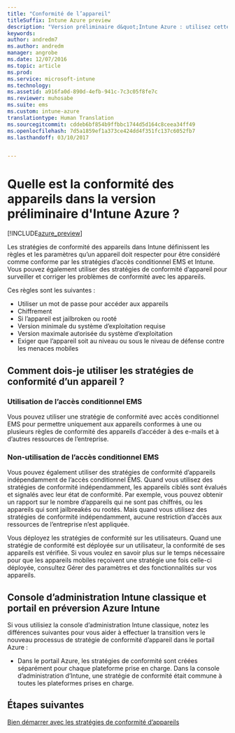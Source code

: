 ```yaml
---
title: "Conformité de l’appareil"
titleSuffix: Intune Azure preview
description: "Version préliminaire d&quot;Intune Azure : utilisez cette rubrique pour en savoir plus sur la conformité dans Microsoft Intune"
keywords: 
author: andredm7
ms.author: andredm
manager: angrobe
ms.date: 12/07/2016
ms.topic: article
ms.prod: 
ms.service: microsoft-intune
ms.technology: 
ms.assetid: a916fa0d-890d-4efb-941c-7c3c05f8fe7c
ms.reviewer: muhosabe
ms.suite: ems
ms.custom: intune-azure
translationtype: Human Translation
ms.sourcegitcommit: cddeb6bf854b9ffbbc1744d5d164c8ceea34ff49
ms.openlocfilehash: 7d5a1859ef1a373ce424dd4f351fc137c6052fb7
ms.lasthandoff: 03/10/2017


---
```


# <a name="what-is-device-compliance-in-intune-azure-preview"></a>Quelle est la conformité des appareils dans la version préliminaire d'Intune Azure ?

[!INCLUDE[azure_preview](../includes/azure_preview.md)]

Les stratégies de conformité des appareils dans Intune définissent les règles et les paramètres qu’un appareil doit respecter pour être considéré comme conforme par les stratégies d’accès conditionnel EMS et Intune. Vous pouvez également utiliser des stratégies de conformité d’appareil pour surveiller et corriger les problèmes de conformité avec les appareils. 

Ces règles sont les suivantes :

- Utiliser un mot de passe pour accéder aux appareils
- Chiffrement
- Si l’appareil est jailbroken ou rooté
- Version minimale du système d’exploitation requise
- Version maximale autorisée du système d’exploitation
- Exiger que l’appareil soit au niveau ou sous le niveau de défense contre les menaces mobiles

<!---##  Concepts
Following are some terms and concepts that are useful to understanding how to use compliance policies.

### Device compliance requirements
Compliance requirements are essentially rules like requiring a device PIN or encryption that you can specify as required or not required for a compliance policy.

### Actions for noncompliance

You can specify what needs to happen when a device is determined as noncompliant. This can be a sequence of actions during a specific time.
When you specify these actions, Intune will automatically initiate them in the sequence you specify. See the following example of a sequence of
actions for a device that continues to be in the noncompliant status for
a week:

-   When the device is first determined to be non-compliant, an email with noncompliant notification is sent to the user.

-   3 days after initial noncompliance state, a follow up reminder is sent to the user.

-   5 days after initial noncompliance state, a final reminder with a notification that access to company resources will be blocked on the device in 2 days if the compliance issues are not remediated is sent to the user.

-   7 days after initial noncompliance state, access to company resources is blocked. This requires that you have conditional access policy that specifies that access from noncompliant devices should    be blocked for services such as Exchange and SharePoint.

### Grace Period

This is the time between when a device is first determined as
noncompliant to when access to company resources on that device is blocked. This time allows for time that the user has to resolve
compliance issues on the device. You can also use this time to create your action sequences to send notifications to the user before their access is blocked.

Remember that you need to implement conditional access policies in addition to compliance policies in order for access to company resources to be blocked.--->

##  <a name="how-should-i-use-a-device-compliance-policy"></a>Comment dois-je utiliser les stratégies de conformité d’un appareil ?

### <a name="using-ems-conditional-access"></a>Utilisation de l’accès conditionnel EMS
Vous pouvez utiliser une stratégie de conformité avec accès conditionnel EMS pour permettre uniquement aux appareils conformes à une ou plusieurs règles de conformité des appareils d’accéder à des e-mails et à d’autres ressources de l’entreprise.

### <a name="not-using-ems-conditional-access"></a>Non-utilisation de l’accès conditionnel EMS
Vous pouvez également utiliser des stratégies de conformité d’appareils indépendamment de l’accès conditionnel EMS.
Quand vous utilisez des stratégies de conformité indépendamment, les appareils ciblés sont évalués et signalés avec leur état de conformité. Par exemple, vous pouvez obtenir un rapport sur le nombre d’appareils qui ne sont pas chiffrés, ou les appareils qui sont jailbreakés ou rootés. Mais quand vous utilisez des stratégies de conformité indépendamment, aucune restriction d’accès aux ressources de l’entreprise n’est appliquée.

Vous déployez les stratégies de conformité sur les utilisateurs. Quand une stratégie de conformité est déployée sur un utilisateur, la conformité de ses appareils est vérifiée. Si vous voulez en savoir plus sur le temps nécessaire pour que les appareils mobiles reçoivent une stratégie une fois celle-ci déployée, consultez Gérer des paramètres et des fonctionnalités sur vos appareils.

##  <a name="intune-classic-admin-console-vs-intune-azure-preview-portal"></a>Console d’administration Intune classique et portail en préversion Azure Intune

Si vous utilisiez la console d’administration Intune classique, notez les différences suivantes pour vous aider à effectuer la transition vers le nouveau processus de stratégie de conformité d’appareil dans le portail Azure :

-   Dans le portail Azure, les stratégies de conformité sont créées séparément pour chaque plateforme prise en charge. Dans la console d’administration d’Intune, une stratégie de conformité était commune à toutes les plateformes prises en charge.

<!--- -   In the Azure portal, you have the ability to specify actions and notifications that are intiated when a device is determined to be noncompliant. This ability does not exist in the Intune admin console.

-   In the Azure portal, you can set a grace period to allow time for the end-user to get their device back to compliance status before they completely lose the ability to get company data on their device. This is not available in the Intune admin console.--->

##  <a name="next-steps"></a>Étapes suivantes

[Bien démarrer avec les stratégies de conformité d’appareils](get-started-with-device-compliance.md)


<!---### See also

Conditional access--->

